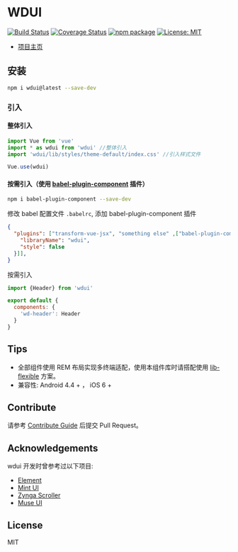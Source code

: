 # WDUI

[![Build Status](https://travis-ci.org/wdfe/wdui.svg?branch=dev)](https://travis-ci.org/wdfe/wdui)
[![Coverage Status](https://coveralls.io/repos/github/wdfe/wdui/badge.svg)](https://coveralls.io/github/wdfe/wdui)
[![npm package](https://img.shields.io/npm/v/wdui.svg)](https://www.npmjs.org/package/wdui)
[![License: MIT](https://img.shields.io/badge/License-MIT-green.svg)](https://opensource.org/licenses/MIT)

- [项目主页](https://wdfe.github.io/wdui/#/)

## 安装

```bash
npm i wdui@latest --save-dev
```

### 引入

#### 整体引入

```javascript
import Vue from 'vue'
import * as wdui from 'wdui' //整体引入
import 'wdui/lib/styles/theme-default/index.css' //引入样式文件

Vue.use(wdui)
```

#### 按需引入（使用 [babel-plugin-component](https://www.npmjs.com/package/babel-plugin-component) 插件）

```bash
npm i babel-plugin-component --save-dev
```
修改 babel 配置文件 `.babelrc`, 添加 babel-plugin-component 插件
```json
{
  "plugins": ["transform-vue-jsx", "something else" ,["babel-plugin-component", {
    "libraryName": "wdui",
    "style": false
  }]],
}
```
按需引入
```javascript
import {Header} from 'wdui'

export default {
  components: {
    'wd-header': Header
  }
}
```

## Tips

 - 全部组件使用 REM 布局实现多终端适配，使用本组件库时请搭配使用 [lib-flexible](https://github.com/amfe/lib-flexible) 方案。
 - 兼容性: Android 4.4 + ， iOS 6 +

## Contribute

请参考 [Contribute Guide](https://github.com/wdfe/wdui/blob/dev/CONTRIBUTING.md) 后提交 Pull Request。

## Acknowledgements

wdui 开发时曾参考过以下项目:

 - [Element](https://github.com/ElemeFE/element)
 - [Mint UI](https://github.com/ElemeFE/mint-ui)
 - [Zynga Scroller](https://github.com/pbakaus/scroller)
 - [Muse UI](https://github.com/museui/muse-ui)

## License

MIT
